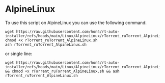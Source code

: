 # AlpineLinux
To use this script on AlpineLinux you can use the following command.

```
wget https://raw.githubusercontent.com/hon4/rt-auto-installer/refs/heads/main/Linux/AlpineLinux/rTorrent_ruTorrent_AlpineLinux.sh
chmod +x rTorrent_ruTorrent_AlpineLinux.sh
ash rTorrent_ruTorrent_AlpineLinux.sh
```
or single line:
```
wget https://raw.githubusercontent.com/hon4/rt-auto-installer/refs/heads/main/Linux/AlpineLinux/rTorrent_ruTorrent_AlpineLinux.sh && chmod +x rTorrent_ruTorrent_AlpineLinux.sh && ash rTorrent_ruTorrent_AlpineLinux.sh
```
